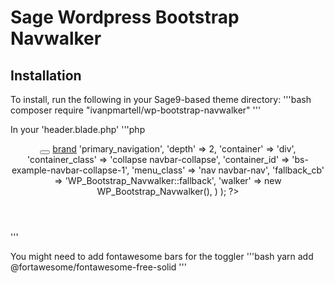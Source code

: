 # Sage Wordpress Bootstrap Navwalker

## Installation

To install, run the following in your Sage9-based theme directory:
'''bash
composer require "ivanpmartell/wp-bootstrap-navwalker"
'''

In your 'header.blade.php'
'''php
<header class="header">
  <nav class="navbar navbar-expand-md navbar-dark bg-dark" role="navigation">
    <div class="container">
    <!-- Brand and toggle get grouped for better mobile display -->
    <button class="navbar-toggler" type="button" data-toggle="collapse" data-target="#bs-example-navbar-collapse-1" aria-controls="bs-example-navbar-collapse-1" aria-expanded="false" aria-label="Toggle navigation">
      <i class="fas fa-bars"></i>
    </button>
    <a class="navbar-brand" href="#">brand</a>
      <?php
      wp_nav_menu( array(
        'theme_location'    => 'primary_navigation',
        'depth'             => 2,
        'container'         => 'div',
        'container_class'   => 'collapse navbar-collapse',
        'container_id'      => 'bs-example-navbar-collapse-1',
        'menu_class'        => 'nav navbar-nav',
        'fallback_cb'       => 'WP_Bootstrap_Navwalker::fallback',
        'walker'            => new WP_Bootstrap_Navwalker(),
      ) );
      ?>
    </div>
  </nav>
</header>
'''

You might need to add fontawesome bars for the toggler
'''bash
yarn add @fortawesome/fontawesome-free-solid
'''